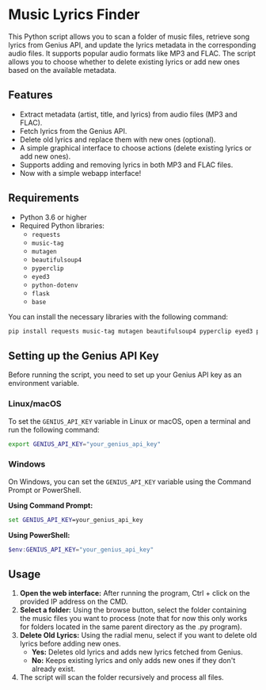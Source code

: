 # Music Lyrics Finder

This Python script allows you to scan a folder of music files, retrieve song lyrics from Genius API, and update the lyrics metadata in the corresponding audio files. It supports popular audio formats like MP3 and FLAC. The script allows you to choose whether to delete existing lyrics or add new ones based on the available metadata.

## Features

- Extract metadata (artist, title, and lyrics) from audio files (MP3 and FLAC).
- Fetch lyrics from the Genius API.
- Delete old lyrics and replace them with new ones (optional).
- A simple graphical interface to choose actions (delete existing lyrics or add new ones).
- Supports adding and removing lyrics in both MP3 and FLAC files.
- Now with a simple webapp interface!

## Requirements

- Python 3.6 or higher
- Required Python libraries:
  - `requests`
  - `music-tag`
  - `mutagen`
  - `beautifulsoup4`
  - `pyperclip`
  - `eyed3`
  - `python-dotenv`
  - `flask`
  - `base`

You can install the necessary libraries with the following command:

```bash
pip install requests music-tag mutagen beautifulsoup4 pyperclip eyed3 python-dotenv flask base
```

## Setting up the Genius API Key

Before running the script, you need to set up your Genius API key as an environment variable.

### Linux/macOS

To set the `GENIUS_API_KEY` variable in Linux or macOS, open a terminal and run the following command:

```bash
export GENIUS_API_KEY="your_genius_api_key"
```

### Windows

On Windows, you can set the `GENIUS_API_KEY` variable using the Command Prompt or PowerShell.

**Using Command Prompt:**

```cmd
set GENIUS_API_KEY=your_genius_api_key
```

**Using PowerShell:**

```powershell
$env:GENIUS_API_KEY="your_genius_api_key"
```

## Usage

1. **Open the web interface:** After running the program, Ctrl + click on the provided IP address on the CMD.
2. **Select a folder:** Using the browse button, select the folder containing the music files you want to process (note that for now this only works for folders located in the same parent directory as the .py program).
3. **Delete Old Lyrics:** Using the radial menu, select if you want to delete old lyrics before adding new ones.
   - **Yes:** Deletes old lyrics and adds new lyrics fetched from Genius.
   - **No:** Keeps existing lyrics and only adds new ones if they don't already exist.
4. The script will scan the folder recursively and process all files.

